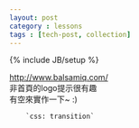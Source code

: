 ```yaml
---
layout: post
category : lessons
tags : [tech-post, collection]
---
```

{% include JB/setup %}

<http://www.balsamiq.com/>  
非首頁的logo提示很有趣  
有空來實作一下~ :)

        `css: transition`